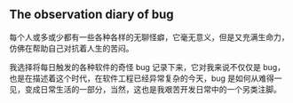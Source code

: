 ## The observation diary of bug

每个人或多或少都有一些各种各样的无聊怪癖，它毫无意义，但是又充满生命力，仿佛在帮助自己对抗着人生的苦闷。

我选择将每日触发的各种软件的奇怪 bug 记录下来，它对我来说不仅仅是 bug，也是在描述着这个时代，在软件工程已经异常复杂的今天，bug 是如何从难得一见，变成日常生活的一部分，当然，这也是我艰苦开发日常中的一个另类注脚。
